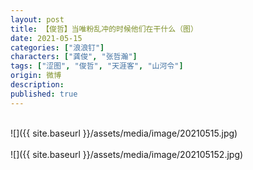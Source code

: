 ```yaml
---
layout: post
title: 【俊哲】当唯粉乱冲的时候他们在干什么（图）
date: 2021-05-15
categories: ["浪浪钉"]
characters: ["龚俊", "张哲瀚"]
tags: ["涩图", "俊哲", "天涯客", "山河令"]
origin: 微博
description: 
published: true
---
```


<br>
![]({{ site.baseurl }}/assets/media/image/20210515.jpg)
<br><br>
![]({{ site.baseurl }}/assets/media/image/202105152.jpg)
